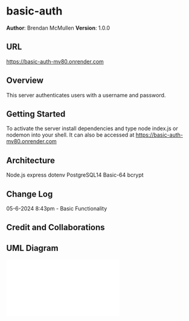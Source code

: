 # basic-auth

**Author**: Brendan McMullen
**Version**: 1.0.0

## URL
https://basic-auth-mv80.onrender.com

## Overview
This server authenticates users with a username and password.

## Getting Started
To activate the server install dependencies and type node index.js or nodemon into your shell. It can also be accessed at https://basic-auth-mv80.onrender.com

## Architecture
Node.js
express
dotenv
PostgreSQL14
Basic-64
bcrypt

## Change Log

05-6-2024 8:43pm - Basic Functionality


## Credit and Collaborations


## UML Diagram
![Diagram](UML_Diagram.pdf)